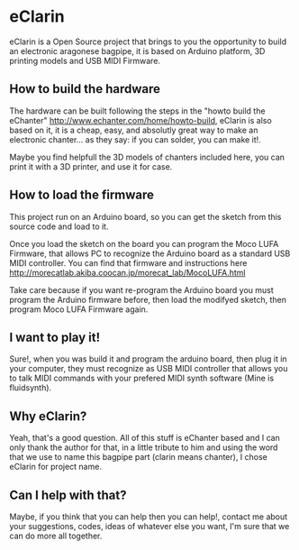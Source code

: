 eClarin
=======
eClarin is a Open Source project that brings to you the opportunity to build an electronic aragonese bagpipe, it is based on Arduino platform, 3D printing models and USB MIDI Firmware.

How to build the hardware
-------------------------
The hardware can be built following the steps in the "howto build the eChanter" http://www.echanter.com/home/howto-build, eClarin is also based on it, it is a cheap, easy, and absolutly great way to make an electronic chanter... as they say: if you can solder, you can make it!.

Maybe you find helpfull the 3D models of chanters included here, you can print it with a 3D printer, and use it for case.

How to load the firmware
------------------------
This project run on an Arduino board, so you can get the sketch from this source code and load to it.

Once you load the sketch on the board you can program the Moco LUFA Firmware, that allows PC to recognize the Arduino board as a standard USB MIDI controller. You can find that firmware and instructions here http://morecatlab.akiba.coocan.jp/morecat_lab/MocoLUFA.html

Take care because if you want re-program the Arduino board you must program the Arduino firmware before, then load the modifyed sketch, then program Moco LUFA Firmware again.

I want to play it!
------------------
Sure!, when you was build it and program the arduino board, then plug it in your computer, they must recognize as USB MIDI controller that allows you to talk MIDI commands with your prefered MIDI synth software (Mine is fluidsynth).

Why eClarin?
------------
Yeah, that's a good question. All of this stuff is eChanter based and I can only thank the author for that, in a little tribute to him and using the word that we use to name this bagpipe part (clarin means chanter), I chose eClarin for project name.

Can I help with that?
---------------------
Maybe, if you think that you can help then you can help!, contact me about your suggestions, codes, ideas of whatever else you want, I'm sure that we can do more all together.
